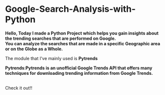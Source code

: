 # Google-Search-Analysis-with-Python

**Hello, Today I made a Python Project which helps you gain insights about the trending searches that are performed on Google.<br>
You can analyze the searches that are made in a specific Geographic area or on the Globe as a Whole.<br>**

The module that I've mainly used is **Pytrends**

**Pytrends**:**Pytrends is an unofficial Google Trends API that offers many techniques for downloading trending information from Google Trends.**<br><br>

Check it out!!
